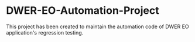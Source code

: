 # DWER-EO-Automation-Project
This project has been created to maintain the automation code of DWER EO application's regression testing.

